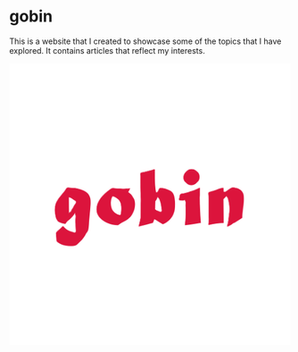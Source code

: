 # gobin
This is a website that I created to showcase some of the topics that I have explored. It contains articles that reflect my interests.

<p align="center">
  <img src="https://github.com/khanhtran-er/gobin/blob/master/assets/gobin-icon.png" />
</p>
